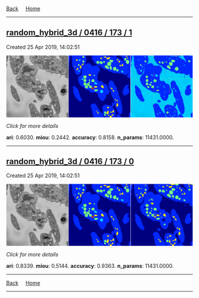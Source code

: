 
[Back](..)&nbsp;&nbsp;&nbsp;&nbsp;&nbsp;[Home](https://leapmanlab.github.io/snapshots)

---

<div class="summary"><a href="1"><h2>random_hybrid_3d / 0416 / 173 / 1</h2></a><p>Created 25 Apr 2019, 14:02:51
</p><a href="1"><img src="1/media/summary.png" align="center"></a><p>
<i>Click for more details</i>
</p></div>

**ari**: 0.6030. **miou**: 0.2442. **accuracy**: 0.8158. **n_params**: 11431.0000. 

---

<div class="summary"><a href="0"><h2>random_hybrid_3d / 0416 / 173 / 0</h2></a><p>Created 25 Apr 2019, 14:02:51
</p><a href="0"><img src="0/media/summary.png" align="center"></a><p>
<i>Click for more details</i>
</p></div>

**ari**: 0.8339. **miou**: 0.5144. **accuracy**: 0.9363. **n_params**: 11431.0000. 

---

[Back](..)&nbsp;&nbsp;&nbsp;&nbsp;&nbsp;[Home](https://leapmanlab.github.io/snapshots)

---
